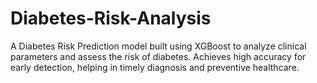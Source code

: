 # Diabetes-Risk-Analysis
A Diabetes Risk Prediction model built using XGBoost to analyze clinical parameters and assess the risk of diabetes. Achieves high accuracy for early detection, helping in timely diagnosis and preventive healthcare.
